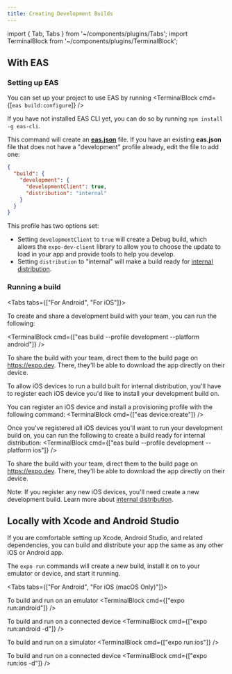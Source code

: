 ```yaml
---
title: Creating Development Builds
---
```


import { Tab, Tabs } from '~/components/plugins/Tabs';
import TerminalBlock from '~/components/plugins/TerminalBlock';

## With EAS

### Setting up EAS

You can set up your project to use EAS by running
<TerminalBlock cmd={[`eas build:configure`]} />

If you have not installed EAS CLI yet, you can do so by running `npm install -g eas-cli`.

This command will create an [**eas.json**](/build/eas-json.md) file.
If you have an existing **eas.json** file that does not have a "development" profile already, edit the file to add one:

```json
{
  "build": {
    "development": {
      "developmentClient": true,
      "distribution": "internal"
    }
  }
}
```

This profile has two options set:

- Setting `developmentClient` to `true` will create a Debug build, which allows the `expo-dev-client` library to allow you to choose the update to load in your app and provide tools to help you develop.
- Setting `distribution` to "internal" will make a build ready for [internal distribution](/build/internal-distribution).

### Running a build

<Tabs tabs={["For Android", "For iOS"]}>

<Tab >

To create and share a development build with your team, you can run the following:

<TerminalBlock cmd={["eas build --profile development --platform android"]} />

To share the build with your team, direct them to the build page on https://expo.dev. There, they'll be able to download the app directly on their device.

</Tab>
<Tab>

To allow iOS devices to run a build built for internal distribution, you'll have to register each iOS device you'd like to install your development build on.

You can register an iOS device and install a provisioning profile with the following command:
<TerminalBlock cmd={["eas device:create"]} />

Once you've registered all iOS devices you'll want to run your development build on, you can run the following to create a build ready for internal distribution:
<TerminalBlock cmd={["eas build --profile development --platform ios"]} />

To share the build with your team, direct them to the build page on https://expo.dev. There, they'll be able to download the app directly on their device.

Note: If you register any new iOS devices, you'll need create a new development build. Learn more about [internal distribution](/build/internal-distribution).

</Tab>
</Tabs>

## Locally with Xcode and Android Studio

If you are comfortable setting up Xcode, Android Studio, and related dependencies, you can build and distribute your app the same as any other iOS or Android app.

The `expo run` commands will create a new build, install it on to your emulator or device, and start it running.

<Tabs tabs={["For Android", "For iOS (macOS Only)"]}>

<Tab >

To build and run on an emulator
<TerminalBlock cmd={["expo run:android"]} />

To build and run on a connected device
<TerminalBlock cmd={["expo run:android -d"]} />

</Tab>
<Tab >

To build and run on a simulator
<TerminalBlock cmd={["expo run:ios"]} />

To build and run on a connected device
<TerminalBlock cmd={["expo run:ios -d"]} />
</Tab>

</Tabs>
